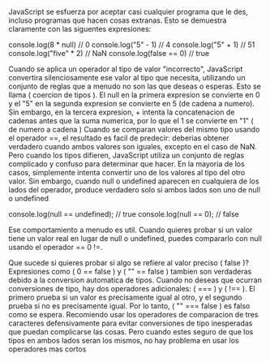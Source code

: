 JavaScript se esfuerza por aceptar casi cualquier programa que le des, incluso programas que hacen cosas extranas. Esto se demuestra claramente con las siguentes expresiones:

console.log(8 * null)
// 0
console.log("5" - 1)
// 4
console.log("5" + 1)
// 51
console.log("five" * 2)
// NaN
console.log(false == 0)
// true

Cuando se aplica un operador al tipo de valor "incorrecto", JavaScript convertira silenciosamente ese valor al tipo que necesita, utilizando un conjunto de reglas que a menudo no son las que deseas o esperas. Esto se llama ( coercion de tipos ). El null en la primera expresion se convierte en 0 y el "5" en la segunda expresion se convierte en 5 (de cadena a numero). Sin embargo, en la tercera expresion, + intenta la concatenacion de cadenas antes que la suma numerica, por lo que el 1 se convierte en "1" ( de  numero a cadena )
Cuando se comparan valores del mismo tipo usando el operador ==, el resultado es facil de predecir: deberias obtener verdadero cuando ambos valores son iguales, excepto en el caso de NaN. Pero cuando los tipos difieren, JavaScript utiliza un conjunto de reglas complicado y confuso para determinar que hacer. En la mayoria de los casos, simplemente intenta convertir uno de los valores al tipo del otro valor. Sin embargo, cuando null o undefined aparecen en cualquiera de los lados del operador, produce verdadero solo si ambos lados son uno de null o undefined

console.log(null == undefined);
// true
console.log(null == 0);
// false

Ese comportamiento a menudo es util. Cuando quieres probar si un valor tiene un valor real en lugar de null o undefined, puedes compararlo con null usando el operador == 0 !=.

Que sucede si quieres probar si algo se refiere al valor preciso ( false )? Expresiones como ( 0 == false ) y ( "" == false ) tambien son verdaderas debido a la conversion automatica de tipos. Cuando no deseas que ocurran conversiones de tipo, hay dos operadores adicionales: ( === ) y ( !== ). El primero prueba si un valor es precisamente igual al otro, y el segundo prueba si no es precisamente igual. Por lo tanto, ( "" === false ) es falso como se espera. Recomiendo usar los operadores de comparacion de tres caracteres defensivamente para evitar conversiones de tipo inesperadas que puedan complicarse las cosas. Pero cuando estes seguro de que los tipos en ambos lados seran los mismos, no hay problema en usar los operadores mas cortos